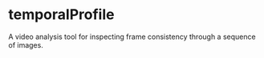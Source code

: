 # temporalProfile
A video analysis tool for inspecting frame consistency through a sequence of images.
